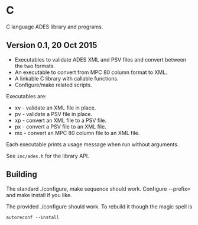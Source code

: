 # C

C language ADES library and programs.

## Version 0.1, 20 Oct 2015

* Executables to validate ADES XML and PSV files and convert between the two formats.
* An executable to convert from MPC 80 column format to XML.
* A linkable C library with callable functions.
* Configure/make related scripts.

Executables are:
* xv - validate an XML file in place.
* pv - validate a PSV file in place.
* xp - convert an XML file to a PSV file.
* px - convert a PSV file to an XML file.
* mx - convert an MPC 80 column file to an XML file.

Each executable prints a usage message when run without arguments.

See `inc/ades.h` for the library API.

## Building

The standard ./configure, make sequence should work.  Configure --prefix= and make install if you like.

The provided ./configure should work.  To rebuild it though the magic spell is

    autoreconf --install
